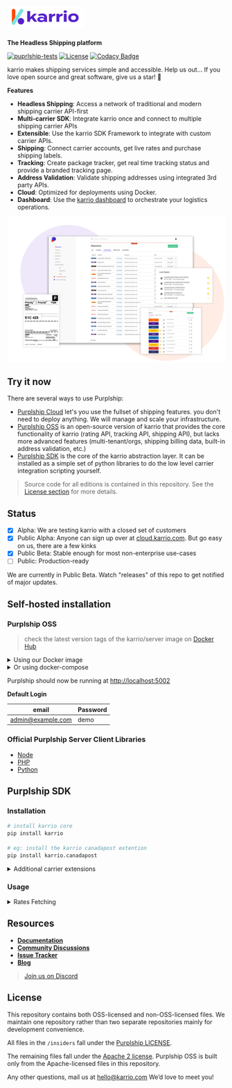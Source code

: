# <a href="https://next.karrio.com" target="_blank"><picture><source srcset="./server/main/karrio/server/static/extra/branding/logo-inverted.svg" media="(prefers-color-scheme: dark)"/><img alt="Purplship" src="./server/main/karrio/server/static/extra/branding/logo.svg" height="50px" /></picture></a>

**The Headless Shipping platform**

[![puprlship-tests](https://github.com/karrio/karrio/actions/workflows/tests.yml/badge.svg)](https://github.com/karrio/karrio/actions/workflows/tests.yml)
[![License](https://img.shields.io/badge/License-Apache_2.0-blue.svg)](./LICENSE)
[![Codacy Badge](https://app.codacy.com/project/badge/Grade/cc2ac4fcb6004bca84e42a90d8acfe41)](https://www.codacy.com/gh/karrio/karrio/dashboard?utm_source=github.com&amp;utm_medium=referral&amp;utm_content=karrio/karrio&amp;utm_campaign=Badge_Grade)

karrio makes shipping services simple and accessible.
Help us out… If you love open source and great software, give us a star! 🌟

**Features**

- **Headless Shipping**: Access a network of traditional and modern shipping carrier API-first
- **Multi-carrier SDK**: Integrate karrio once and connect to multiple shipping carrier APIs
- **Extensible**: Use the karrio SDK Framework to integrate with custom carrier APIs.
- **Shipping**: Connect carrier accounts, get live rates and purchase shipping labels.
- **Tracking**: Create package tracker, get real time tracking status and provide a branded tracking page.
- **Address Validation**: Validate shipping addresses using integrated 3rd party APIs.
- **Cloud**: Optimized for deployments using Docker.
- **Dashboard**: Use the [karrio dashboard](https://github.com/karrio/karrio-dashboard) to orchestrate your logistics operations.

<picture><img alt="Purplship Dashboard" src="./screenshots/dashboard.png" /></picture>

## Try it now

There are several ways to use Purplship:

- [Purplship Cloud](https://cloud.karrio.com) let's you use the fullset of shipping features. you don't need to deploy anything. We will manage and scale your infrastructure.
- [Purplship OSS](#karrio-oss) is an open-source version of karrio that provides the core functionality of karrio (rating API, tracking API, shipping API), but lacks more advanced features (multi-tenant/orgs, shipping billing data, built-in address validation, etc.)
- [Purplship SDK](#karrio-sdk) is the core of the karrio abstraction layer. It can be installed as a simple set of python libraries to do the low level carrier integration scripting yourself.

> Source code for all editions is contained in this repository. See the [License section](#license) for more details.

## Status

- [x] Alpha: We are testing karrio with a closed set of customers
- [x] Public Alpha: Anyone can sign up over at [cloud.karrio.com](cloud.karrio.com). But go easy on us, there are a few kinks
- [x] Public Beta: Stable enough for most non-enterprise use-cases
- [ ] Public: Production-ready

We are currently in Public Beta. Watch "releases" of this repo to get notified of major updates.

## Self-hosted installation

### Purplship OSS

> check the latest version tags of the karrio/server image on [Docker Hub](https://hub.docker.com/r/karrio/server/tags)

<details>
<summary>Using our Docker image</summary>

- Start a Postgres database

```bash
docker run -d \
  --name db --rm \
  -e POSTGRES_DB=db \
  -e POSTGRES_USER=postgres \
  -e POSTGRES_PASSWORD=postgres \
  postgres
```

- Run your shipping API

```bash
docker run -d \
  --name pship --rm \
  -e DEBUG_MODE=True \
  -e ADMIN_EMAIL=admin@example.com \
  -e ADMIN_PASSWORD=demo \
  --link=db:db -p 5002:5002 \
  danh91.docker.scarf.sh/karrio/server:2022.2
```

</details>

<details>
<summary>Or using docker-compose</summary>

- Create a `docker-compose.yml` file

```yaml
version: '3'

services:
  db:
    image: postgres
    restart: unless-stopped
    environment:
      POSTGRES_DB: "db"
      POSTGRES_USER: "postgres"
      POSTGRES_PASSWORD: "postgres"
    networks:
      - db_network

  pship:
    image: danh91.docker.scarf.sh/karrio/server:2022.2
    restart: unless-stopped
    environment:
      - DEBUG_MODE=True
      - ALLOWED_HOSTS=*
      - ADMIN_EMAIL=admin@example.com
      - ADMIN_PASSWORD=demo
      - DATABASE_NAME=db
      - DATABASE_HOST=db
      - DATABASE_PORT=5432
      - DATABASE_USERNAME=postgres
      - DATABASE_PASSWORD=postgres
    depends_on:
      - db
    networks:
      - db_network

volumes:
  pshipdb:
    driver: local

networks:
  db_network:
    driver: bridge
```

- Run the application

```terminal
docker-compose up
```

</details>

Purplship should now be running at <http://localhost:5002>

**Default Login**

| email             | Password |
| ----------------- | -------- |
| admin@example.com | demo     |

### Official Purplship Server Client Libraries

- [Node](https://github.com/karrio/karrio-node)
- [PHP](https://github.com/karrio/karrio-php-client)
- [Python](https://github.com/karrio/karrio-python-client)

## Purplship SDK

### Installation

```bash
# install karrio core
pip install karrio

# eg: install the karrio canadapost extention
pip install karrio.canadapost
```

<details>
<summary>Additional carrier extensions</summary>

- `karrio.aramex`
- `karrio.australiapost`
- `karrio.canadapost`
- `karrio.canpar`
- `karrio.dhl-express`
- `karrio.dhl-poland`
- `karrio.dhl-universal`
- `karrio.dicom`
- `karrio.fedex`
- `karrio.purolator`
- `karrio.royalmail`
- `karrio.sendle`
- `karrio.sf-express`
- `karrio.tnt`
- `karrio.ups`
- `karrio.usps`
- `karrio.usps-international`
- `karrio.yanwen`
- `karrio.yunexpress`

</details>

### Usage

<details>
<summary>Rates Fetching</summary>

- Fetch shipping rates

```python
import karrio
from karrio.core.models import Address, Parcel, RateRequest
from karrio.mappers.canadapost import Settings


# Initialize a carrier gateway
canadapost = karrio.gateway["canadapost"].create(
    Settings(
        username="6e93d53968881714",
        password="0bfa9fcb9853d1f51ee57a",
        customer_number="2004381",
        contract_id="42708517",
        test=True
    )
)

# Fetching shipment rates

# Provide the shipper's address
shipper = Address(
    postal_code="V6M2V9",
    city="Vancouver",
    country_code="CA",
    state_code="BC",
    address_line1="5840 Oak St"
)

# Provide the recipient's address
recipient = Address(
    postal_code="E1C4Z8",
    city="Moncton",
    country_code="CA",
    state_code="NB",
    residential=False,
    address_line1="125 Church St"
)

# Specify your package dimensions and weight
parcel = Parcel(
    height=3.0,
    length=6.0,
    width=3.0,
    weight=0.5,
    weight_unit='KG',
    dimension_unit='CM'
)

# Prepare a rate request
rate_request = RateRequest(
    shipper=shipper,
    recipient=recipient,
    parcels=[parcel],
    services=["canadapost_xpresspost"],
)

# Send a rate request using a carrier gateway
response = karrio.Rating.fetch(rate_request).from_(canadapost)

# Parse the returned response
rates, messages = response.parse()

print(rates)
# [
#     RateDetails(
#         carrier_name="canadapost",
#         carrier_id="canadapost",
#         currency="CAD",
#         transit_days=2,
#         service="canadapost_xpresspost",
#         discount=1.38,
#         base_charge=12.26,
#         total_charge=13.64,
#         duties_and_taxes=0.0,
#         extra_charges=[
#             ChargeDetails(name="Automation discount", amount=-0.37, currency="CAD"),
#             ChargeDetails(name="Fuel surcharge", amount=1.75, currency="CAD"),
#         ],
#     )
# ]
```

</details>

## Resources

- [**Documentation**](https://next.karrio.com/docs)
- [**Community Discussions**](https://github.com/karrio/karrio/discussions)
- [**Issue Tracker**](https://github.com/karrio/karrio/issues)
- [**Blog**](https://next.karrio.com/blog)

> [Join us on Discord](https://discord.gg/gS88uE7sEx)

## License

This repository contains both OSS-licensed and non-OSS-licensed files. We maintain one repository rather than two separate repositories mainly for development convenience.

All files in the `/insiders` fall under the [Purplship LICENSE](/insiders/LICENSE).

The remaining files fall under the [Apache 2 license](LICENSE). Purplship OSS is built only from the Apache-licensed files in this repository.

Any other questions, mail us at hello@karrio.com We’d love to meet you!
